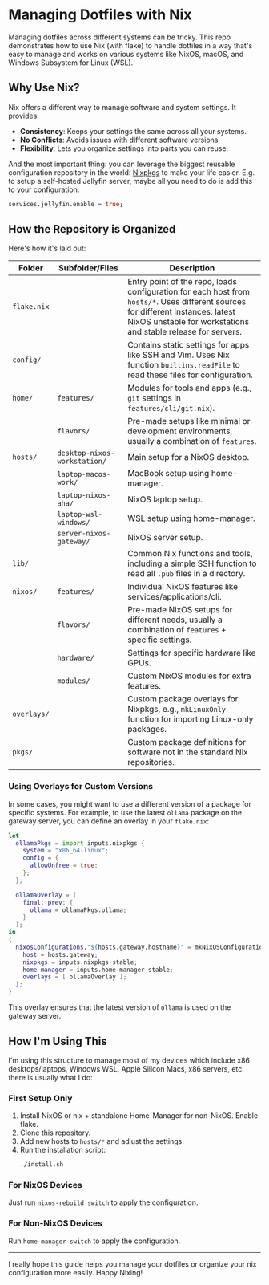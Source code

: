 # Managing Dotfiles with Nix

Managing dotfiles across different systems can be tricky. This repo demonstrates how to use Nix (with flake) to handle dotfiles in a way that's easy to manage and works on various systems like NixOS, macOS, and Windows Subsystem for Linux (WSL).

## Why Use Nix?

Nix offers a different way to manage software and system settings. It provides:

- **Consistency**: Keeps your settings the same across all your systems.
- **No Conflicts**: Avoids issues with different software versions.
- **Flexibility**: Lets you organize settings into parts you can reuse.

And the most important thing: you can leverage the biggest reusable configuration repository in the world: [Nixpkgs](https://github.com/NixOS/nixpkgs) to make your life easier. E.g. to setup a self-hosted Jellyfin server, maybe all you need to do is add this to your configuration:

```nix
services.jellyfin.enable = true;
```

## How the Repository is Organized

Here's how it's laid out:

| Folder      | Subfolder/Files              | Description                                                                                                                                                                                       |
|-------------|------------------------------|---------------------------------------------------------------------------------------------------------------------------------------------------------------------------------------------------|
| `flake.nix` |                              | Entry point of the repo, loads configuration for each host from `hosts/*`. Uses different sources for different instances: latest NixOS unstable for workstations and stable release for servers. |
| `config/`   |                              | Contains static settings for apps like SSH and Vim. Uses Nix function `builtins.readFile` to read these files for configuration.                                                                  |
| `home/`     | `features/`                  | Modules for tools and apps (e.g., `git` settings in `features/cli/git.nix`).                                                                                                                      |
|             | `flavors/`                   | Pre-made setups like minimal or development environments, usually a combination of `features`.                                                                                                    |
| `hosts/`    | `desktop-nixos-workstation/` | Main setup for a NixOS desktop.                                                                                                                                                                   |
|             | `laptop-macos-work/`         | MacBook setup using home-manager.                                                                                                                                                                 |
|             | `laptop-nixos-aha/`          | NixOS laptop setup.                                                                                                                                                                               |
|             | `laptop-wsl-windows/`        | WSL setup using home-manager.                                                                                                                                                                     |
|             | `server-nixos-gateway/`      | NixOS server setup.                                                                                                                                                                               |
| `lib/`      |                              | Common Nix functions and tools, including a simple SSH function to read all `.pub` files in a directory.                                                                                          |
| `nixos/`    | `features/`                  | Individual NixOS features like services/applications/cli.                                                                                                                                         |
|             | `flavors/`                   | Pre-made NixOS setups for different needs, usually a combination of `features` + specific settings.                                                                                               |
|             | `hardware/`                  | Settings for specific hardware like GPUs.                                                                                                                                                         |
|             | `modules/`                   | Custom NixOS modules for extra features.                                                                                                                                                          |
| `overlays/` |                              | Custom package overlays for Nixpkgs, e.g., `mkLinuxOnly` function for importing Linux-only packages.                                                                                              |
| `pkgs/`     |                              | Custom package definitions for software not in the standard Nix repositories.                                                                                                                     |

### Using Overlays for Custom Versions

In some cases, you might want to use a different version of a package for specific systems. For example, to use the latest `ollama` package on the gateway server, you can define an overlay in your `flake.nix`:

```nix
let
  ollamaPkgs = import inputs.nixpkgs {
    system = "x86_64-linux";
    config = {
      allowUnfree = true;
    };
  };

  ollamaOverlay = (
    final: prev: {
      ollama = ollamaPkgs.ollama;
    }
  );
in
{
  nixosConfigurations."${hosts.gateway.hostname}" = mkNixOSConfigurations {
    host = hosts.gateway;
    nixpkgs = inputs.nixpkgs-stable;
    home-manager = inputs.home-manager-stable;
    overlays = [ ollamaOverlay ];
  };
}
```

This overlay ensures that the latest version of `ollama` is used on the gateway server.

## How I'm Using This

I'm using this structure to manage most of my devices which include x86 desktops/laptops, Windows WSL, Apple Silicon Macs, x86 servers, etc. there is usually what I do:

### First Setup Only

1. Install NixOS or nix + standalone Home-Manager for non-NixOS. Enable flake.
2. Clone this repository.
3. Add new hosts to `hosts/*` and adjust the settings.
4. Run the installation script:
   ```bash
   ./install.sh
   ```

### For NixOS Devices

Just run `nixos-rebuild switch` to apply the configuration.

### For Non-NixOS Devices

Run `home-manager switch` to apply the configuration.

---

I really hope this guide helps you manage your dotfiles or organize your nix configuration more easily. Happy Nixing!
